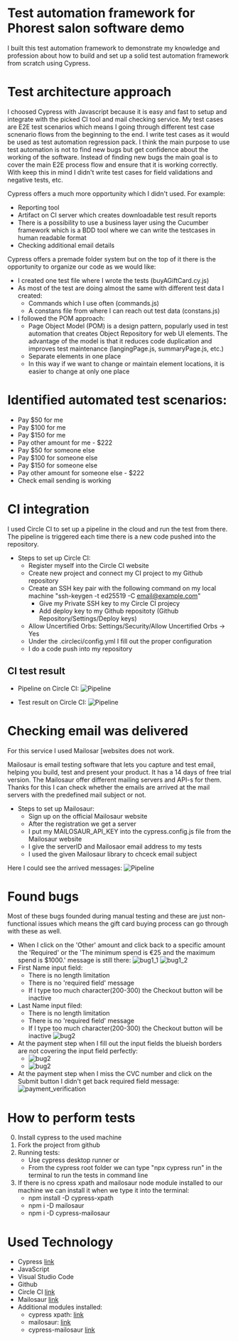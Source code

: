 # Test automation framework for Phorest salon software demo

I built this test automation framework to demonstrate my knowledge and profession about how to build and set up a solid test automation framework from scratch using Cypress.

# Test architecture approach

I choosed Cypress with Javascript because it is easy and fast to setup and integrate with the picked CI tool and mail checking service. My test cases are E2E test scenarios which means I going through different test case scnenario flows from the beginning to the end.
I write test cases as it would be used as test automation regression pack. I think the main purpose to use test automation is not to find new bugs but get confidence about the working of the software. Instead of finding new bugs the main goal is to cover the main E2E process flow and ensure that it is working correctly. With keep this in mind I didn't write test cases for field validations and negative tests, etc.

Cypress offers a much more opportunity which I didn't used. For example:
* Reporting tool
* Artifact on CI server which creates downloadable test result reports
* There is a possibility to use a business layer using the Cucumber framework which is a BDD tool where we can write the testcases in human readable format
* Checking additional email details

Cypress offers a premade folder system but on the top of it there is the opportunity to organize our code as we would like:
* I created one test file where I wrote the tests (buyAGiftCard.cy.js)
* As most of the test are doing almost the same with different test data I created:
    * Commands which I use often (commands.js)
    * A constans file from where I can reach out test data (constans.js)
* I followed the POM approach:
    * Page Object Model (POM) is a design pattern, popularly used in test automation that creates Object Repository for web UI elements. The advantage of the model is that it reduces code duplication and improves test maintenance (langingPage.js, summaryPage.js, etc.)
    * Separate elements in one place
    * In this way if we want to change or maintain element locations, it is easier to change at only one place

# Identified automated test scenarios:

* Pay $50 for me
* Pay $100 for me
* Pay $150 for me
* Pay other amount for me - $222
* Pay $50 for someone else
* Pay $100 for someone else
* Pay $150 for someone else
* Pay other amount for someone else - $222
* Check email sending is working

# CI integration

I used Circle CI to set up a pipeline in the cloud and run the test from there. The pipeline is triggered each time there is a new code pushed into the repository.
* Steps to set up Circle CI:
    * Register myself into the Circle CI website
    * Create new project and connect my CI project to my Github repository
    * Create an SSH key pair with the following command on my local machine "ssh-keygen -t ed25519 -C email@example.com"
        * Give my Private SSH key to my Circle CI projecy
        * Add deploy key to my Github repositoty (Github Repository/Settings/Deploy keys)
    * Allow Uncertified Orbs: Settings/Security/Allow Uncertified Orbs -> Yes
    * Under the .circleci/config.yml I fill out the proper configuration
    * I do a code push into my repository

## CI test result

* Pipeline on Circle CI:
![Pipeline](pictures/pipeline.png)

* Test result on Circle CI:
![Pipeline](pictures/testResult.png)

# Checking email was delivered

For this service I used Mailosar [websites does not work.

Mailosaur is email testing software that lets you capture and test email, helping you build, test and present your product. It has a 14 days of free trial version.
The Mailosaur offer different mailing servers and API-s for them. Thanks for this I can check whether the emails are arrived at the mail servers with the predefined mail subject or not.

* Steps to set up Mailosaur:
    * Sign up on the official Mailosaur website
    * After the registration we get a server
    * I put my MAILOSAUR_API_KEY into the cypress.config.js file from the Mailosaur website
    * I give the serverID and Mailosaor email address to my tests
    * I used the given Mailosaur library to chceck email subject

Here I could see the arrived messages:
![Pipeline](pictures/mailosaur.png)

# Found bugs

Most of these bugs founded during manual testing and these are just non-functional issues which means the gift card buying process can go through with these as well.

* When I click on the 'Other' amount and click back to a specific amount the 'Required' or the 'The minimum spend is €25 and the maximum spend is $1000.' message is still there:
![bug1_1](pictures/bug1_1.png)
![bug1_2](pictures/bug1_2.png)
* First Name input field:
    * There is no length limitation
    * There is no 'required field' message
    * If I type too much character(200-300) the Checkout button will be inactive
* Last Name input filed:
    * There is no length limitation
    * There is no 'required field' message
    * If I type too much character(200-300) the Checkout button will be inactive
![bug2](pictures/bug2.png)
* At the payment step when I fill out the input fields the blueish borders are not covering the input field perfectly:
    * ![bug2](pictures/expiration.png)
    * ![bug2](pictures/name.png)
* At the payment step when I miss the CVC number and click on the Submit button I didn't get back required field message:
![payment_verification](pictures/payment_verification.png)

# How to perform tests

0. Install cypress to the used machine
1. Fork the project from github
2. Running tests:
    * Use cypress desktop runner or
    * From the cypress root folder we can type "npx cypress run" in the terminal to run the tests in command line
3. If there is no cpress xpath and mailosaur node module installed to our machine we can install it when we type it into the terminal:
    * npm install -D cypress-xpath
    * npm i -D mailosaur
    * npm i -D cypress-mailosaur

# Used Technology

* Cypress [link](https://www.cypress.io/)
* JavaScript
* Visual Studio Code
* Github
* Circle CI [link](https://circleci.com/)
* Mailosaur [link](https://mailosaur.com/)
* Additional modules installed:
    * cypress xpath: [link](https://www.npmjs.com/package/cypress-xpath?activeTab=readme)
    * mailosaur: [link](https://www.npmjs.com/package/mailosaur)
    * cypress-mailosaur [link](https://www.npmjs.com/package/cypress-mailosaur)
